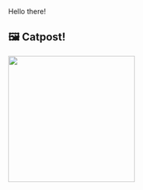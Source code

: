 Hello there!



## 🖼️ Catpost!

<sub>
    <img src="https://cdn2.thecatapi.com/images/7jj.jpg" height="256">
</sub>

